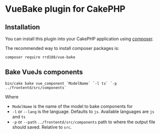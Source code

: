 # VueBake plugin for CakePHP

## Installation

You can install this plugin into your CakePHP application using [composer](https://getcomposer.org).

The recommended way to install composer packages is:

```
composer require rrd108/vue-bake
```

## Bake VueJs components

```
bin/cake bake vue_component `ModelName` `-l ts` `-p ../frontentd/src/components`
```

Where

- `ModelName` is the name of the model to bake components for
- `-l` or `--lang` is the language. Defaults to `js`. Available languages are `js` and `ts`
- `-p` or `--path` `../frontentd/src/components` path to where the output file should saved. Relative to `src`.
